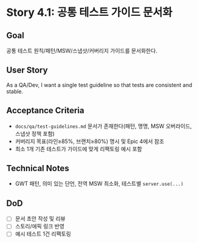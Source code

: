 # Story 4.1: 공통 테스트 가이드 문서화

## Goal
공통 테스트 원칙/패턴/MSW/스냅샷/커버리지 가이드를 문서화한다.

## User Story
As a QA/Dev, I want a single test guideline so that tests are consistent and stable.

## Acceptance Criteria
- `docs/qa/test-guidelines.md` 문서가 존재한다(패턴, 명명, MSW 오버라이드, 스냅샷 정책 포함)
- 커버리지 목표(라인≥85%, 브랜치≥80%) 명시 및 Epic 4에서 참조
- 최소 1개 기존 테스트가 가이드에 맞게 리팩토링 예시 포함

## Technical Notes
- GWT 패턴, 의미 있는 단언, 전역 MSW 최소화, 테스트별 `server.use(...)`

## DoD
- [ ] 문서 초안 작성 및 리뷰
- [ ] 스토리/에픽 링크 반영
- [ ] 예시 테스트 1건 리팩토링
